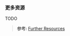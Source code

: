 ### 更多资源
TODO

>**参考:**
[Further Resources](https://docs.spring.io/spring/docs/4.3.24.RELEASE/spring-framework-reference/html/aop.html#aop-resources)

